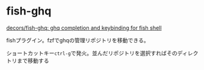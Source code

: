 # fish-ghq

[decors/fish-ghq: ghq completion and keybinding for fish shell](https://github.com/decors/fish-ghq)

fishプラグイン。fzfでghqの管理リポジトリを移動できる。

ショートカットキー`ctrl-g`で発火。並んだリポジトリを選択すればそのディレクトリまで移動する
